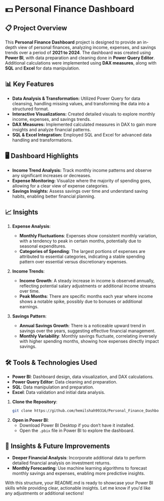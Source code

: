 # 💵 Personal Finance Dashboard

## 📋 Project Overview

This **Personal Finance Dashboard** project is designed to provide an in-depth view of personal finances, analyzing income, expenses, and savings trends over a period of **2021 to 2024**. The dashboard was created using **Power BI**, with data preparation and cleaning done in **Power Query Editor**. Additional calculations were implemented using **DAX measures**, along with **SQL** and **Excel** for data manipulation.

## 📊 Key Features

- **Data Analysis & Transformation:** Utilized Power Query for data cleansing, handling missing values, and transforming the data into a structured format.
- **Interactive Visualizations:** Created detailed visuals to explore monthly income, expenses, and savings trends.
- **DAX Measures:** Implemented calculated measures in DAX to gain more insights and analyze financial patterns.
- **SQL & Excel Integration:** Employed SQL and Excel for advanced data handling and transformations.

## 🖥️ Dashboard Highlights

- **Income Trend Analysis:** Track monthly income patterns and observe any significant increases or decreases.
- **Expense Monitoring:** Visualize where the majority of spending goes, allowing for a clear view of expense categories.
- **Savings Insights:** Assess savings over time and understand saving habits, enabling better financial planning.

## 📈 Insights

1. **Expense Analysis**:
   - **Monthly Fluctuations**: Expenses show consistent monthly variation, with a tendency to peak in certain months, potentially due to seasonal expenditures.
   - **Categories of Spending**: The largest portions of expenses are attributed to essential categories, indicating a stable spending pattern over essential versus discretionary expenses.

2. **Income Trends**:
   - **Income Growth**: A steady increase in income is observed annually, reflecting potential salary adjustments or additional income streams over time.
   - **Peak Months**: There are specific months each year where income shows a notable spike, possibly due to bonuses or additional earnings.

3. **Savings Pattern**:
   - **Annual Savings Growth**: There is a noticeable upward trend in savings over the years, suggesting effective financial management.
   - **Monthly Variability**: Monthly savings fluctuate, correlating inversely with higher spending months, showing how expenses directly impact savings.

## 🛠️ Tools & Technologies Used

- **Power BI**: Dashboard design, data visualization, and DAX calculations.
- **Power Query Editor**: Data cleaning and preparation.
- **SQL**: Data manipulation and preparation.
- **Excel**: Data validation and initial data analysis.

1. **Clone the Repository**:
   ```bash
   git clone https://github.com/hemilshah99316/Personal_Finance_Dashboard_Using_PowerBI.git
   ```
2. **Open in Power BI**:
   - Download Power BI Desktop if you don’t have it installed.
   - Open the `.pbix` file in Power BI to explore the dashboard.

## 🌟 Insights & Future Improvements

- **Deeper Financial Analysis**: Incorporate additional data to perform detailed financial analysis on investment returns.
- **Monthly Forecasting**: Use machine learning algorithms to forecast monthly savings and expenses, enabling more predictive insights.

With this structure, your README.md is ready to showcase your Power BI skills while providing clear, actionable insights. Let me know if you'd like any adjustments or additional sections!
